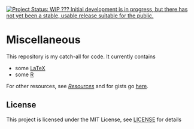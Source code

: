 [![Project Status: WIP ??? Initial development is in progress, but there has not yet been a stable, usable release suitable for the public.](https://www.repostatus.org/badges/latest/wip.svg)](https://www.repostatus.org/#wip)

# Miscellaneous

This repository is my catch-all for code. It currently contains
* some [LaTeX](LaTeX)
* some [R](R)

For other resources, see _[Resources](https://github.com/mariabnd/resources)_ and for gists go [here](https://gist.github.com/mariabnd).

## License

This project is licensed under the MIT License, see [LICENSE](LICENSE) for details
